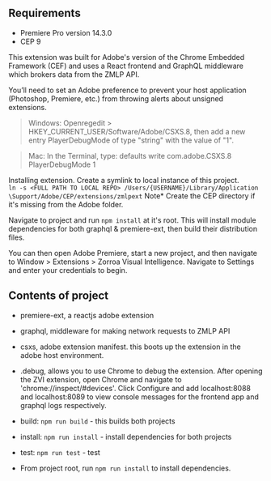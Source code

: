 ## Requirements

- Premiere Pro version 14.3.0
- CEP 9

This extension was built for Adobe's version of the Chrome Embedded Framework (CEF) and uses a React frontend and GraphQL middleware which brokers data from the ZMLP API.

You’ll need to set an Adobe preference to prevent your host application (Photoshop, Premiere, etc.) from throwing alerts about unsigned extensions.

> Windows: Openregedit > HKEY_CURRENT_USER/Software/Adobe/CSXS.8, then add a new entry PlayerDebugMode of type "string" with the value of "1".

> Mac: In the Terminal, type: defaults write com.adobe.CSXS.8 PlayerDebugMode 1

Installing extension. Create a symlink to local instance of this project.  
`ln -s <FULL PATH TO LOCAL REPO> /Users/{USERNAME}/Library/Application \Support/Adobe/CEP/extensions/zmlpext`
Note\* Create the CEP directory if it's missing from the Adobe folder.

Navigate to project and run `npm install` at it's root. This will install module dependencies for both graphql & premiere-ext, then build their distribution files.

You can then open Adobe Premiere, start a new project, and then navigate to Window > Extensions > Zorroa Visual Intelligence. Navigate to Settings and enter your credentials to begin.

## Contents of project

- premiere-ext, a reactjs adobe extension
- graphql, middleware for making network requests to ZMLP API
- csxs, adobe extension manifest. this boots up the extension in the adobe host environment.
- .debug, allows you to use Chrome to debug the extension. After opening the ZVI extension, open Chrome and navigate to 'chrome://inspect/#devices'. Click Configure and add localhost:8088 and localhost:8089 to view console messages for the frontend app and graphql logs respectively.

- build: `npm run build` - this builds both projects
- install: `npm run install` - install dependencies for both projects
- test: `npm run test` - test

- From project root, run `npm run install` to install dependencies.
